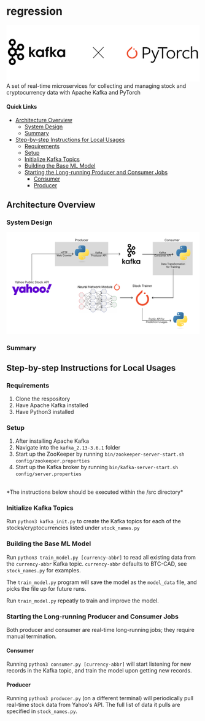 # regression
![project-logo](project-logo.png)
A set of real-time microservices for collecting and managing stock and cryptocurrency data with Apache Kafka and PyTorch

#### Quick Links
- [Architecture Overview](#architecture-overview)
    - [System Design](#system-design)
    - [Summary](#summary)
- [Step-by-step Instructions for Local Usages](#step-by-step-instructions-for-local-usages)
    - [Requirements](#requirements)
    - [Setup](#setup)
    - [Initialize Kafka Topics](#initialize-kafka-topics)
    - [Building the Base ML Model](#building-the-base-ml-model)
    - [Starting the Long-running Producer and Consumer Jobs](#starting-the-long-running-producer-and-consumer-jobs)
        - [Consumer](#consumer)
        - [Producer](#producer)

## Architecture Overview

### System Design
![system-design-diagram](sys-design.svg)

### Summary


## Step-by-step Instructions for Local Usages

### Requirements
1. Clone the respository
2. Have Apache Kafka installed
3. Have Python3 installed
<!-- 4. Have Docker Installed -->

### Setup
1. After installing Apache Kafka
2. Navigate into the `kafka_2.13-3.6.1` folder
3. Start up the ZooKeeper by running `bin/zookeeper-server-start.sh config/zookeeper.properties`
4. Start up the Kafka broker by running `bin/kafka-server-start.sh config/server.properties`
<!-- 5. docker stuffs... -->

<br />
*The instructions below should be executed within the /src directory*

### Initialize Kafka Topics
Run `python3 kafka_init.py` to create the Kafka topics for each of the stocks/cryptocurrencies listed
under `stock_names.py`

### Building the Base ML Model
Run `python3 train_model.py [currency-abbr]` to read all existing data from the `currency-abbr` Kafka
topic. `currency-abbr` defaults to BTC-CAD, see `stock_names.py` for examples.

The `train_model.py` program will save the model as the `model_data` file, and picks the file up for
future runs.

Run `train_model.py` repeatly to train and improve the model.

### Starting the Long-running Producer and Consumer Jobs

Both producer and consumer are real-time long-running jobs; they require manual termination.

#### Consumer
Running `python3 consumer.py [currency-abbr]` will start listening for new records in the Kafka
topic, and train the model upon getting new records.
#### Producer
Running `python3 producer.py` (on a different terminal) will periodically pull real-time stock data
from Yahoo's API. The full list of data it pulls are specified in `stock_names.py`.



<!--
bin/kafka-console-consumer.sh --topic BTC-CAD --from-beginning --bootstrap-server localhost:9092
bin/kafka-console-producer.sh --topic BTC-CAD --bootstrap-server localhost:9092
-->
